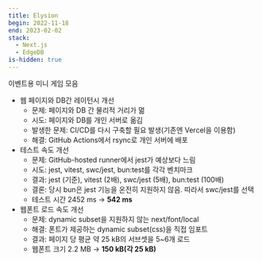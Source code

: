 ```yaml
---
title: Elysion
begin: 2022-11-18
end: 2023-02-02
stack:
  - Next.js
  - EdgeDB
is-hidden: true
---
```


이벤트용 미니 게임 모음

- 웹 페이지와 DB간 레이턴시 개선
  - 문제: 페이지와 DB 간 물리적 거리가 멂
  - 시도: 페이지와 DB를 개인 서버로 옮김
  - 발생한 문제: CI/CD를 다시 구축할 필요 발생(기존엔 Vercel을 이용함)
  - 해결: GitHub Actions에서 rsync로 개인 서버에 배포
- 테스트 속도 개선
  - 문제: GitHub-hosted runner에서 jest가 예상보다 느림
  - 시도: jest, vitest, swc/jest, bun:test를 각각 벤치마크
  - 결과: jest (기준), vitest (2배), swc/jest (5배), bun:test (100배)
  - 결론: 당시 bun은 jest 기능을 온전히 지원하지 않음. 따라서 swc/jest를 선택
  - 테스트 시간 2452 ms -> **542 ms**
- 웹폰트 로드 속도 개선
  - 문제: dynamic subset을 지원하지 않는 next/font/local
  - 해결: 폰트가 제공하는 dynamic subset(css)을 직접 임포트
  - 결과: 페이지 당 평균 약 25 kB의 서브셋을 5~6개 로드
  - 웹폰트 크기 2.2 MB -> **150 kB(각 25 kB)**
